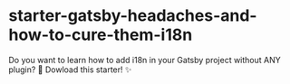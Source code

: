 # starter-gatsby-headaches-and-how-to-cure-them-i18n
Do you want to learn how to add i18n in your Gatsby project without ANY plugin? 🧐 Dowload this starter! ✨  
